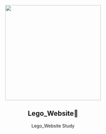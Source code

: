 <p align="center">
  <img src="https://freepngimg.com/thumb/the_lego_movie/166711-movie-the-lego-png-image-high-quality.png" height="300">
  <h2 align="center">Lego_Website💼</h2>
  <p align="center">Lego_Website Study<p>

  </p>
</p>
